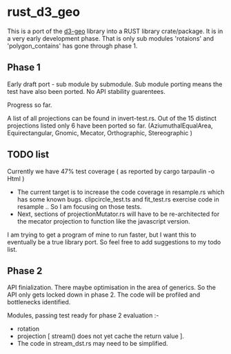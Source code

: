 # rust_d3_geo

This is a port of the [d3-geo](https://github.com/d3/d3-geo) library into a RUST library crate/package. It is in a very early development phase. That is only sub modules 'rotaions' and 'polygon_contains' has gone through phase 1.

## Phase 1

Early draft port -  sub module by submodule. Sub module porting means the test have also been ported.
No API stability guarentees.

Progress so far.

A list of all projections can be found in invert-test.rs. Out of the 15 distinct projections listed only 6 have been ported so far.
(AziumuthalEqualArea, Equirectangular, Gnomic, Mecator,  Orthographic, Stereographic )

## TODO list

Currently we have 47% test coverage ( as reported by cargo tarpaulin -o Html )
* The current target is to increase the code coverage in resample.rs which has some known bugs.
  clipcircle_test.ts and fit_test.rs exercise code in resample .. So I am focusing on those tests.
* Next,  sections of projectionMutator.rs will have to be re-architected for the mecator projection to function like the javascript version.

I am trying to get a program of mine to run faster, but I want this to eventually be a true library port. So feel free to add suggestions to my todo list.

## Phase 2

API finialization. There maybe optimisation in the area of generics. So the API only gets locked down in phase 2.
 The code will be profiled and bottlenecks identified.

Modules, passing test ready for phase 2 evaluation :-

* rotation
* projection [ stream() does not yet cache the return value ].
* The code in stream_dst.rs may need to be simplified.
